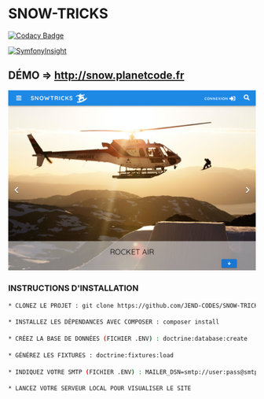 # SNOW-TRICKS

[![Codacy Badge](https://app.codacy.com/project/badge/Grade/304f528b398a466fbe59f9d97595f1a4)](https://www.codacy.com/gh/JEND-CODES/SNOW-TRICKS/dashboard?utm_source=github.com&amp;utm_medium=referral&amp;utm_content=JEND-CODES/SNOW-TRICKS&amp;utm_campaign=Badge_Grade)

[![SymfonyInsight](https://insight.symfony.com/projects/e3ac6a24-7471-4d48-88e7-325db8e26ccf/big.svg)](https://insight.symfony.com/projects/e3ac6a24-7471-4d48-88e7-325db8e26ccf)

## DÉMO => http://snow.planetcode.fr

![SNOWTRICKS](https://raw.githubusercontent.com/JEND-CODES/SNOW-TRICKS/main/public/backgrounds/capchaSnowTricks.png)

### INSTRUCTIONS D'INSTALLATION
``` bash
* CLONEZ LE PROJET : git clone https://github.com/JEND-CODES/SNOW-TRICKS

* INSTALLEZ LES DÉPENDANCES AVEC COMPOSER : composer install

* CRÉEZ LA BASE DE DONNÉES (FICHIER .ENV) : doctrine:database:create

* GÉNÉREZ LES FIXTURES : doctrine:fixtures:load

* INDIQUEZ VOTRE SMTP (FICHIER .ENV) : MAILER_DSN=smtp://user:pass@smtp.example.com:port

* LANCEZ VOTRE SERVEUR LOCAL POUR VISUALISER LE SITE
```
